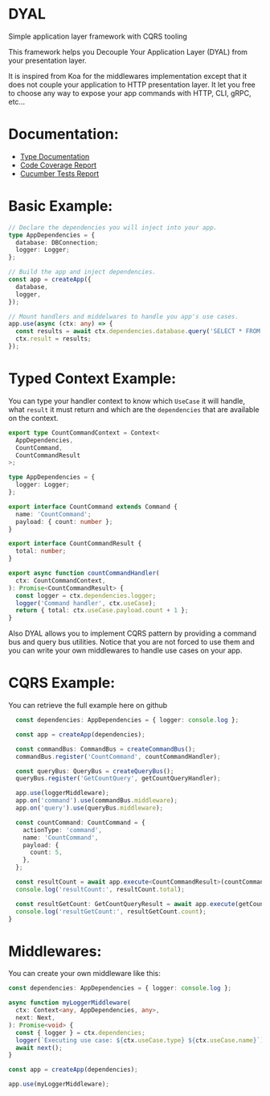 # DYAL

Simple application layer framework with CQRS tooling

This framework helps you Decouple Your Application Layer (DYAL) from your presentation layer.

It is inspired from Koa for the middlewares implementation except that it does not couple your application to HTTP presentation layer.
It let you free to choose any way to expose your app commands with HTTP, CLI, gRPC, etc...

# Documentation:

- [Type Documentation](https://sachacr.github.io/dyal/typedoc)
- [Code Coverage Report](https://sachacr.github.io/dyal/jest/lcov-report/index.html)
- [Cucumber Tests Report](https://sachacr.github.io/dyal/features/reports/index.html)

# Basic Example:

```typescript
// Declare the dependencies you will inject into your app.
type AppDependencies = {
  database: DBConnection;
  logger: Logger;
};

// Build the app and inject dependencies.
const app = createApp({
  database,
  logger,
});

// Mount handlers and middelwares to handle you app's use cases.
app.use(async (ctx: any) => {
  const results = await ctx.dependencies.database.query('SELECT * FROM ...');
  ctx.result = results;
});
```

# Typed Context Example:

You can type your handler context to know which `UseCase` it will handle, what `result` it must return and which are the `dependencies` that are available on the context.

```typescript
export type CountCommandContext = Context<
  AppDependencies,
  CountCommand,
  CountCommandResult
>;

type AppDependencies = {
  logger: Logger;
};

export interface CountCommand extends Command {
  name: 'CountCommand';
  payload: { count: number };
}

export interface CountCommandResult {
  total: number;
}

export async function countCommandHandler(
  ctx: CountCommandContext,
): Promise<CountCommandResult> {
  const logger = ctx.dependencies.logger;
  logger('Command handler', ctx.useCase);
  return { total: ctx.useCase.payload.count + 1 };
}
```

Also DYAL allows you to implement CQRS pattern by providing a command bus and query bus utilities.
Notice that you are not forced to use them and you can write your own middlewares to handle use cases on your app.

# CQRS Example:

You can retrieve the full example here on github

```typescript
  const dependencies: AppDependencies = { logger: console.log };

  const app = createApp(dependencies);

  const commandBus: CommandBus = createCommandBus();
  commandBus.register('CountCommand', countCommandHandler);

  const queryBus: QueryBus = createQueryBus();
  queryBus.register('GetCountQuery', getCountQueryHandler);

  app.use(loggerMiddleware);
  app.on('command').use(commandBus.middleware);
  app.on('query').use(queryBus.middleware);

  const countCommand: CountCommand = {
    actionType: 'command',
    name: 'CountCommand',
    payload: {
      count: 5,
    },
  };

  const resultCount = await app.execute<CountCommandResult>(countCommand);
  console.log('resultCount:', resultCount.total);

  const resultGetCount: GetCountQueryResult = await app.execute(getCountQuery);
  console.log('resultGetCount:', resultGetCount.count);
}
```

# Middlewares:

You can create your own middleware like this:

```typescript
const dependencies: AppDependencies = { logger: console.log };

async function myLoggerMiddleware(
  ctx: Context<any, AppDependencies, any>,
  next: Next,
): Promise<void> {
  const { logger } = ctx.dependencies;
  logger(`Executing use case: ${ctx.useCase.type} ${ctx.useCase.name}`);
  await next();
}

const app = createApp(dependencies);

app.use(myLoggerMiddleware);
```
